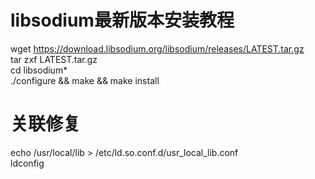 # libsodium最新版本安装教程

wget https://download.libsodium.org/libsodium/releases/LATEST.tar.gz   
tar zxf LATEST.tar.gz  
cd libsodium*  
./configure && make && make install  

# 关联修复  
echo /usr/local/lib > /etc/ld.so.conf.d/usr_local_lib.conf  
ldconfig  
